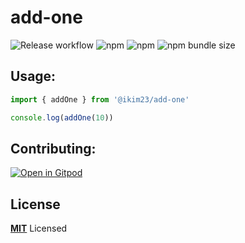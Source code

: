 # add-one

![Release workflow](https://github.com/ikim23/add-one/actions/workflows/release.yml/badge.svg) ![npm](https://img.shields.io/npm/v/@ikim23/add-one) ![npm](https://img.shields.io/npm/dm/@ikim23/add-one) ![npm bundle size](https://img.shields.io/bundlephobia/min/@ikim23/add-one)

## Usage:

```js
import { addOne } from '@ikim23/add-one'

console.log(addOne(10))
```

## Contributing:

[![Open in Gitpod](https://gitpod.io/button/open-in-gitpod.svg)](https://gitpod.io/#github.com/ikim23/add-one)

## License

**[MIT](LICENSE)** Licensed
